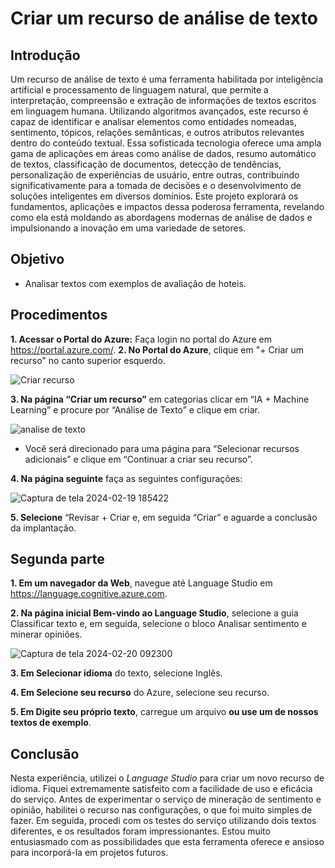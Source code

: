 # Criar um recurso de análise de texto
## Introdução
Um recurso de análise de texto é uma ferramenta habilitada por inteligência artificial e processamento de linguagem natural, que permite a interpretação, compreensão e extração de informações de textos escritos em linguagem humana. Utilizando algoritmos avançados, este recurso é capaz de identificar e analisar elementos como entidades nomeadas, sentimento, tópicos, relações semânticas, e outros atributos relevantes dentro do conteúdo textual. Essa sofisticada tecnologia oferece uma ampla gama de aplicações em áreas como análise de dados, resumo automático de textos, classificação de documentos, detecção de tendências, personalização de experiências de usuário, entre outras, contribuindo significativamente para a tomada de decisões e o desenvolvimento de soluções inteligentes em diversos domínios.
Este projeto explorará os fundamentos, aplicações e impactos dessa poderosa ferramenta, revelando como ela está moldando as abordagens modernas de análise de dados e impulsionando
a inovação em uma variedade de setores.

## Objetivo
* Analisar textos com  exemplos de avaliação de hoteis.

## Procedimentos


**1. Acessar o Portal do Azure:** Faça login no portal do Azure em https://portal.azure.com/.
**2. No Portal do Azure**, clique em "+ Criar um recurso" no canto superior esquerdo.
   
![Criar recurso](https://github.com/siqueirago/analise-de-sentimentos-opini-es/assets/152822615/190f5eae-5b80-4211-8367-c760560d3d95)


**3. 	Na página “Criar um recurso”** em categorias clicar em “IA + Machine Learning” e procure por “Análise de Texto” e clique em criar.

![analise de texto](https://github.com/siqueirago/analise-de-sentimentos-opini-es/assets/152822615/f02a4881-22db-41d1-a6a2-918d73acd89f)

* Você será direcionado para uma página para “Selecionar recursos adicionais” e clique em “Continuar a criar seu recurso”.

**4. Na página seguinte** faça as seguintes configurações:

![Captura de tela 2024-02-19 185422](https://github.com/siqueirago/analise-de-sentimentos-opini-es/assets/152822615/cddbce78-4d69-4021-8610-d62531b9fe17)

**5. Selecione** “Revisar + Criar e, em seguida “Criar” e aguarde a conclusão da implantação.

## Segunda parte
**1. Em um navegador da Web**, navegue até Language Studio em https://language.cognitive.azure.com.

**2. Na página inicial Bem-vindo ao Language Studio**, selecione a guia Classificar texto e, em seguida, selecione o bloco Analisar sentimento e minerar opiniões.

![Captura de tela 2024-02-20 092300](https://github.com/siqueirago/analise-de-sentimentos-opini-es/assets/152822615/6dd9aacc-4991-422a-bf25-3182d11bbe5b)

**3.  Em Selecionar idioma** do texto, selecione Inglês.

**4. Em Selecione seu recurso** do Azure, selecione seu recurso.

**5. Em Digite seu próprio texto**, carregue um arquivo **ou use um de nossos textos de exemplo**.
   
## Conclusão
Nesta experiência, utilizei o *Language Studio* para criar um novo recurso de idioma. 
Fiquei extremamente satisfeito com a facilidade de uso e eficácia do serviço. Antes de experimentar o serviço de mineração de sentimento e opinião, 
habilitei o recurso nas configurações, o que foi muito simples de fazer. Em seguida, procedi com os testes do serviço utilizando dois textos diferentes, 
e os resultados foram impressionantes. Estou muito entusiasmado com as possibilidades que esta ferramenta oferece e ansioso para incorporá-la em projetos futuros.
